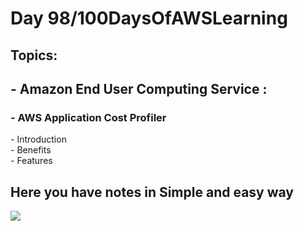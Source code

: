 <h1>Day 98/100DaysOfAWSLearning</h1>


<h2>Topics:</h2>


<h2> - Amazon End User Computing Service : </h2>
  <h3> - AWS Application Cost Profiler </h3>
          - Introduction <br>
          - Benefits <br>
          - Features <br>
         
       
   <h2> Here you have notes in Simple and easy way </h2>
   
   <img src = "https://github.com/thetechgirlgita/100-days-of-aws-learning/blob/master/Images/Day97/97.jpg?raw=true">
  
  
 
